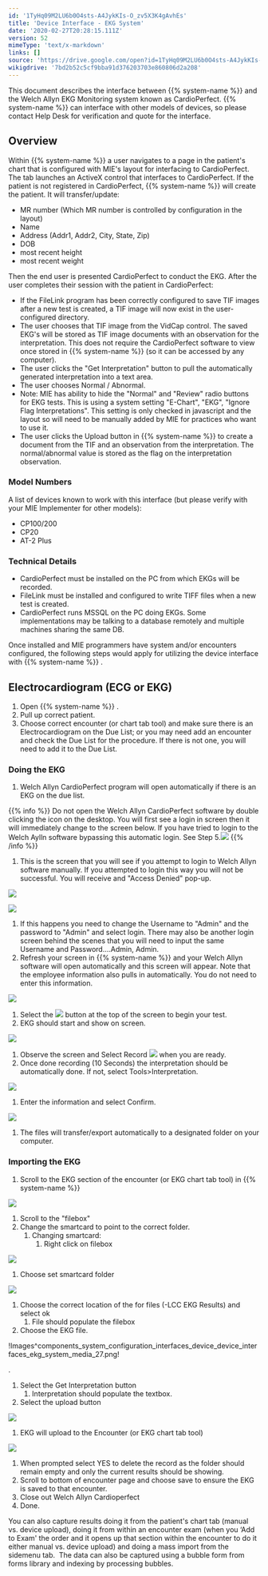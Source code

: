 ```yaml
---
id: '1TyHq09M2LU6b0O4sts-A4JykKIs-O_zv5X3K4gAvhEs'
title: 'Device Interface - EKG System'
date: '2020-02-27T20:28:15.111Z'
version: 52
mimeType: 'text/x-markdown'
links: []
source: 'https://drive.google.com/open?id=1TyHq09M2LU6b0O4sts-A4JykKIs-O_zv5X3K4gAvhEs'
wikigdrive: '7bd2b52c5cf9bba91d376203703e860806d2a208'
---
```

This document describes the interface between {{% system-name %}} and the Welch Allyn EKG Monitoring system known as CardioPerfect. {{% system-name %}} can interface with other models of devices, so please contact Help Desk for verification and quote for the interface.

## Overview

Within {{% system-name %}} a user navigates to a page in the patient's chart that is configured with MIE's layout for interfacing to CardioPerfect. The tab launches an ActiveX control that interfaces to CardioPerfect. If the patient is not registered in CardioPerfect, {{% system-name %}} will create the patient. It will transfer/update:

* MR number (Which MR number is controlled by configuration in the layout)
* Name
* Address (Addr1, Addr2, City, State, Zip)
* DOB
* most recent height
* most recent weight

Then the end user is presented CardioPerfect to conduct the EKG. After the user completes their session with the patient in CardioPerfect:

* If the FileLink program has been correctly configured to save TIF images after a new test is created, a TIF image will now exist in the user-configured directory.
* The user chooses that TIF image from the VidCap control. The saved EKG's will be stored as TIF image documents with an observation for the interpretation. This does not require the CardioPerfect software to view once stored in {{% system-name %}} (so it can be accessed by any computer).
* The user clicks the "Get Interpretation" button to pull the automatically generated interpretation into a text area.
* The user chooses Normal / Abnormal.
* Note: MIE has ability to hide the "Normal" and "Review" radio buttons for EKG tests. This is using a system setting "E-Chart", "EKG", "Ignore Flag Interpretations". This setting is only checked in javascript and the layout so will need to be manually added by MIE for practices who want to use it.
* The user clicks the Upload button in {{% system-name %}} to create a document from the TIF and an observation from the interpretation. The normal/abnormal value is stored as the flag on the interpretation observation.

### Model Numbers

A list of devices known to work with this interface (but please verify with your MIE Implementer for other models):

* CP100/200
* CP20
* AT-2 Plus

### Technical Details

* CardioPerfect must be installed on the PC from which EKGs will be recorded.
* FileLink must be installed and configured to write TIFF files when a new test is created.
* CardioPerfect runs MSSQL on the PC doing EKGs. Some implementations may be talking to a database remotely and multiple machines sharing the same DB.

Once installed and MIE programmers have system and/or encounters configured, the following steps would apply for utilizing the device interface with {{% system-name %}} .

## Electrocardiogram (ECG or EKG)

1. Open {{% system-name %}} .
2. Pull up correct patient.
3. Choose correct encounter (or chart tab tool) and make sure there is an Electrocardiogram on the Due List; or you may need add an encounter and check the Due List for the procedure. If there is not one, you will need to add it to the Due List.

### Doing the EKG

1. Welch Allyn CardioPerfect program will open automatically if there is an EKG on the due list.

{{% info %}}
Do not open the Welch Allyn CardioPerfect software by double clicking the icon on the desktop. You will first see a login in screen then it will immediately change to the screen below. If you have tried to login to the Welch Aylln software bypassing this automatic login. See Step 5.![](../device-interface-ekg-system.assets/5ea8097066dca9f7316f88127e5a4e1e.png)
{{% /info %}}

1. This is the screen that you will see if you attempt to login to Welch Allyn software manually. If you attempted to login this way you will not be successful. You will receive and "Access Denied" pop-up.

![](../device-interface-ekg-system.assets/eef46d09312308a4217dd665cde1f07b.png)

![](../device-interface-ekg-system.assets/e091b3d79a8b0334a0be37448272d94e.png)

1. If this happens you need to change the Username to "Admin" and the password to "Admin" and select login. There may also be another login screen behind the scenes that you will need to input the same Username and Password….Admin, Admin.
2. Refresh your screen in {{% system-name %}} and your Welch Allyn software will open automatically and this screen will appear. Note that the employee information also pulls in automatically. You do not need to enter this information.

![](../device-interface-ekg-system.assets/5ea8097066dca9f7316f88127e5a4e1e.png)

1. Select the 
    ![](../device-interface-ekg-system.assets/6e88aadaaf95e4eefce77e153ea882e9.png)
     button at the top of the screen to begin your test.
2. EKG should start and show on screen.

![](../device-interface-ekg-system.assets/b9e30b28972f7285d4114692000852bb.png)

1. Observe the screen and Select Record 
    ![](../device-interface-ekg-system.assets/22edf80eda768aca16675a710c513a90.png)
     when you are ready.
2. Once done recording (10 Seconds) the interpretation should be automatically done. If not, select Tools>Interpretation.

![](../device-interface-ekg-system.assets/971a06bcf71a01e01bc2533036451831.png)

1. Enter the information and select Confirm.

![](../device-interface-ekg-system.assets/c4fa762742bead6aef8644927fff775e.png)

1. The files will transfer/export automatically to a designated folder on your computer.

### Importing the EKG

1. Scroll to the EKG section of the encounter (or EKG chart tab tool) in {{% system-name %}}

![](../device-interface-ekg-system.assets/f407c4bd87869032b289466467e1a8e6.png)

1. Scroll to the "filebox"
2. Change the smartcard to point to the correct folder.
    1. Changing smartcard:
        1. Right click on filebox

![](../device-interface-ekg-system.assets/2b683f2a7d8ec60a6ff787c8fada7df3.png)

1. Choose set smartcard folder

![](../device-interface-ekg-system.assets/d87e573b03c1ddd04e1e38bdfafd332c.png)

1. Choose the correct location of the for files (-LCC EKG Results) and select ok
    1. File should populate the filebox
1. Choose the EKG file.

!Images^components_system_configuration_interfaces_device_device_interfaces_ekg_system_media_27.png!

.

1. Select the Get Interpretation button
    1. Interpretation should populate the textbox.
2. Select the upload button

![](../device-interface-ekg-system.assets/b6ba347fdaf5aa4f06ba3acebbd91e27.png)

1. EKG will upload to the Encounter (or EKG chart tab tool)

![](../device-interface-ekg-system.assets/184862f8810cbf5dfa77ed726b98bcb7.png)

1. When prompted select YES to delete the record as the folder should remain empty and only the current results should be showing.
2. Scroll to bottom of encounter page and choose save to ensure the EKG is saved to that encounter.
3. Close out Welch Allyn Cardioperfect
4. Done.

You can also capture results doing it from the patient's chart tab (manual vs. device upload), doing it from within an encounter exam (when you ‘Add to Exam' the order and it opens up that section within the encounter to do it either manual vs. device upload) and doing a mass import from the sidemenu tab.  The data can also be captured using a bubble form from forms library and indexing by processing bubbles.
